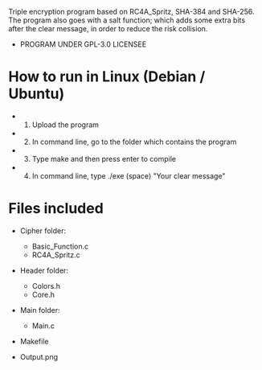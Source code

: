 Triple encryption program based on RC4A_Spritz, SHA-384 and SHA-256. The program also goes with a salt function; which adds some extra bits after the clear message, in order to reduce the risk collision.
- PROGRAM UNDER GPL-3.0 LICENSEE

# How to run in Linux (Debian / Ubuntu)
- 1) Upload the program
- 2) In command line, go to the folder which contains the program
- 3) Type make and then press enter to compile
- 4) In command line, type ./exe (space) "Your clear message"

# Files included
- Cipher folder: 
    - Basic_Function.c
    - RC4A_Spritz.c

- Header folder:
    - Colors.h
    - Core.h
    
- Main folder:
    - Main.c

- Makefile
- Output.png
